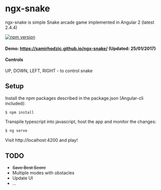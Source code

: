 # ngx-snake

ngx-snake is simple Snake arcade game implemented in Angular 2 (latest 2.4.4)

[![npm version](https://badge.fury.io/js/ngx-snake.svg)](https://badge.fury.io/js/ngx-snake)

#### Demo: https://samirhodzic.github.io/ngx-snake/ (Updated: 25/01/2017)

#### Controls

UP, DOWN, LEFT, RIGHT - to control snake

## Setup

Install the npm packages described in the package.json (Angular-cli included):

```bash
$ npm install
```
Transpile typescript into javascript, host the app and monitor the changes: 

```bash
$ ng serve
```

Visit http://localhost:4200 and play!

## TODO
* ~~Save Best Score~~
* Multiple modes with obstacles
* Update UI
* ...